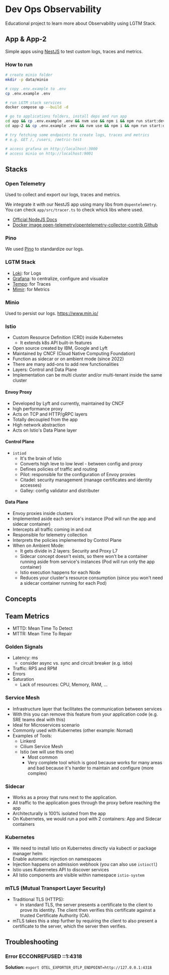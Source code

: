 # Dev Ops Observability

Educational project to learn more about Observability using LGTM Stack.

## App & App-2

Simple apps using [NestJS](https://docs.nestjs.com/) to test custom logs, traces and metrics.

### How to run

```sh
# create minio folder
mkdir -p data/minio

# copy .env.example to .env
cp .env.example .env

# run LGTM stack services
docker compose up --build -d

# go to applications folders, install deps and run app
cd app && cp .env.example .env && nvm use && npm i && npm run start:dev
cd app-2 && cp .env.example .env && nvm use && npm i && npm run start:dev

# try fetching some endpoints to create logs, traces and metrics
# e.g. GET /, /users, /metric-test

# access grafana on http://localhost:3000
# access minio on http://localhost:9001
```

## Stacks

### Open Telemetry

Used to collect and export our logs, traces and metrics.

We integrate it with our NestJS app using many libs from `@opentelemetry`. You can check `app/src/tracer.ts` to check whick libs where used.

- [Official NodeJS Docs](https://opentelemetry.io/docs/languages/js/getting-started/nodejs/)
- [Docker image open-telemetry/opentelemetry-collector-contrib Github](https://github.com/open-telemetry/opentelemetry-collector-contrib)

### Pino

We used [Pino](https://github.com/pinojs/pino) to standardize our logs.

### LGTM Stack

- [Loki](https://grafana.com/oss/loki/): for Logs
- [Grafana](https://grafana.com/oss/grafana/): to centralize, configure and visualize
- [Tempo](https://grafana.com/oss/tempo/): for Traces
- [Mimir](https://grafana.com/oss/mimir/): for Metrics

### Minio

Used to persist our logs.
https://www.min.io/

### Istio

- Custom Resource Definition (CRD) inside Kubernetes
  - It extends k8s API built-in features
- Open source created by IBM, Google and Lyft
- Maintained by CNCF (Cloud Native Computing Foundation)
- Function as sidecar or on ambient mode (since 2022)
- There are many add-ons to add new functionalities
- Layers: Control and Data Plane
- Implementation can be multi cluster and/or multi-tenant inside the same cluster

#### Envoy Proxy

- Developed by Lyft and currently, maintained by CNCF
- high performance proxy
- Acts on TCP and HTTP/gRPC layers
- Totally decoupled from the app
- High network abstraction
- Acts on Istio's Data Plane layer

#### Control Plane

- `istiod`
  - It's the brain of Istio
  - Converts high leve to low level - between config and proxy
  - Defines policies of traffic and routing
  - Pilot: responsible for the configuration of Envoy proxies
  - Citadel: security management (manage certificates and identity accesses)
  - Galley: config validator and distributer

#### Data Plane

- Envoy proxies inside clusters
- Implemented aside each service's instance (Pod will run the app and sidecar container)
- Intercepts all traffic coming in and out
- Responsible for telemetry collection
- Interprets the policies implemented by Control Plane
- When on Ambient Mode:
  - It gets divide in 2 layers: Security and Proxy L7
  - Sidecar concept doesn't exists, so there won't be a container running aside from service's instances (Pod will run only the app container)
  - Istio execution happens for each Node
  - Reduces your cluster's resource consumption (since you won't need a sidecar container running for each Pod)

## Concepts

## Team Metrics

- MTTD: Mean Time To Detect
- MTTR: Mean Time To Repair

### Golden Signals

- Latency: ms
  - consider async vs. sync and circuit breaker (e.g. istio)
- Traffic: RPS and RPM
- Errors
- Saturation
  - Lack of resources: CPU, Memory, RAM, ...

### Service Mesh

- Infrastructure layer that facilitates the communication between services
- With this you can remove this feature from your application code (e.g. SRE teams deal with this)
- Ideal for Microservices scenario
- Commonly used with Kubernetes (other example: Nomad)
- Examples of Tools:
  - Linkerd
  - Cilium Service Mesh
  - Istio (we will use this one)
    - Most common
    - Very complete tool which is good because works for many areas and bad because it's harder to maintain and configure (more complex)

### Sidecar

- Works as a proxy that runs next to the application.
- All traffic to the application goes through the proxy before reaching the app
- Architecturally is 100% isolated from the app
- On Kubernetes, we would run a pod with 2 containers: App and Sidecar containers

### Kubernetes

- We need to install Istio on Kubernetes directly via kubectl or package manager helm
- Enable automatic injection on namespaces
- Injection happens on admission webhook (you can also use `istioctl`)
- Istio uses Kubernetes API to discover services
- All Istio components are visible within namespace `istio-system`

### mTLS (Mutual Transport Layer Security)

- Traditional TLS (HTTPS):
  - In standard TLS, the server presents a certificate to the client to prove its identity. The client then verifies this certificate against a trusted Certificate Authority (CA).
- mTLS takes this a step further by requiring the client to also present a certificate to the server, which the server then verifies.

## Troubleshooting

### Error ECCONREFUSED ::1:4318

**Solution:** `export OTEL_EXPORTER_OTLP_ENDPOINT=http://127.0.0.1:4318`
